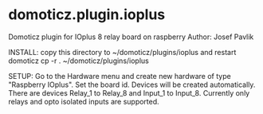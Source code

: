 # domoticz.plugin.ioplus
Domoticz plugin for IOplus 8 relay board on raspberry
Author: Josef Pavlik

INSTALL:
copy this directory to ~/domoticz/plugins/ioplus and restart domoticz
cp -r . ~/domoticz/plugins/ioplus

SETUP:
Go to the Hardware menu and create new hardware of type "Raspberry IOplus". Set the board id.
Devices will be created automatically.
There are devices Relay_1 to Relay_8 and Input_1 to Input_8.
Currently only relays and opto isolated inputs are supported.
